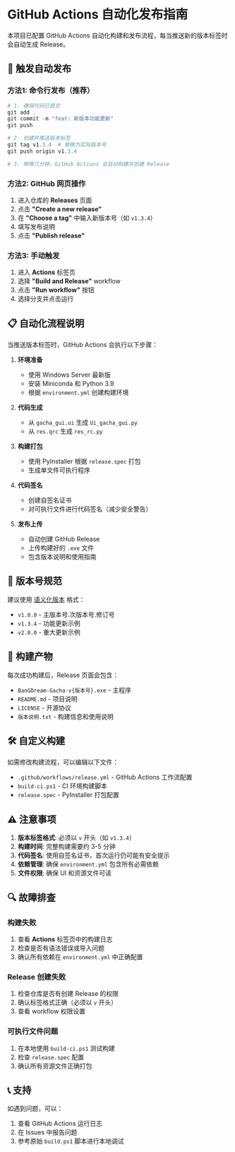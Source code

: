 # GitHub Actions 自动化发布指南

本项目已配置 GitHub Actions 自动化构建和发布流程，每当推送新的版本标签时会自动生成 Release。

## 🚀 触发自动发布

### 方法1: 命令行发布（推荐）

```powershell
# 1. 确保代码已提交
git add .
git commit -m "feat: 新版本功能更新"
git push

# 2. 创建并推送版本标签
git tag v1.3.4  # 替换为实际版本号
git push origin v1.3.4

# 3. 稍等几分钟，GitHub Actions 会自动构建并创建 Release
```

### 方法2: GitHub 网页操作

1. 进入仓库的 **Releases** 页面
2. 点击 **"Create a new release"**
3. 在 **"Choose a tag"** 中输入新版本号（如 `v1.3.4`）
4. 填写发布说明
5. 点击 **"Publish release"**

### 方法3: 手动触发

1. 进入 **Actions** 标签页
2. 选择 **"Build and Release"** workflow
3. 点击 **"Run workflow"** 按钮
4. 选择分支并点击运行

## 📋 自动化流程说明

当推送版本标签时，GitHub Actions 会执行以下步骤：

1. **环境准备**
   - 使用 Windows Server 最新版
   - 安装 Miniconda 和 Python 3.9
   - 根据 `environment.yml` 创建构建环境

2. **代码生成**
   - 从 `gacha_gui.ui` 生成 `Ui_gacha_gui.py`
   - 从 `res.qrc` 生成 `res_rc.py`

3. **构建打包**
   - 使用 PyInstaller 根据 `release.spec` 打包
   - 生成单文件可执行程序

4. **代码签名**
   - 创建自签名证书
   - 对可执行文件进行代码签名（减少安全警告）

5. **发布上传**
   - 自动创建 GitHub Release
   - 上传构建好的 `.exe` 文件
   - 包含版本说明和使用指南

## 🔧 版本号规范

建议使用 [语义化版本](https://semver.org/lang/zh-CN/) 格式：

- `v1.0.0` - 主版本号.次版本号.修订号
- `v1.3.4` - 功能更新示例
- `v2.0.0` - 重大更新示例

## 📁 构建产物

每次成功构建后，Release 页面会包含：

- `BanGDream-Gacha-v{版本号}.exe` - 主程序
- `README.md` - 项目说明
- `LICENSE` - 开源协议
- `版本说明.txt` - 构建信息和使用说明

## 🛠️ 自定义构建

如需修改构建流程，可以编辑以下文件：

- `.github/workflows/release.yml` - GitHub Actions 工作流配置
- `build-ci.ps1` - CI 环境构建脚本
- `release.spec` - PyInstaller 打包配置

## ⚠️ 注意事项

1. **版本标签格式**: 必须以 `v` 开头（如 `v1.3.4`）
2. **构建时间**: 完整构建需要约 3-5 分钟
3. **代码签名**: 使用自签名证书，首次运行仍可能有安全提示
4. **依赖管理**: 确保 `environment.yml` 包含所有必需依赖
5. **文件权限**: 确保 UI 和资源文件可读

## 🔍 故障排查

### 构建失败

1. 查看 **Actions** 标签页中的构建日志
2. 检查是否有语法错误或导入问题
3. 确认所有依赖在 `environment.yml` 中正确配置

### Release 创建失败

1. 检查仓库是否有创建 Release 的权限
2. 确认标签格式正确（必须以 `v` 开头）
3. 查看 workflow 权限设置

### 可执行文件问题

1. 在本地使用 `build-ci.ps1` 测试构建
2. 检查 `release.spec` 配置
3. 确认所有资源文件正确打包

## 📞 支持

如遇到问题，可以：

1. 查看 GitHub Actions 运行日志
2. 在 Issues 中报告问题
3. 参考原始 `build.ps1` 脚本进行本地调试